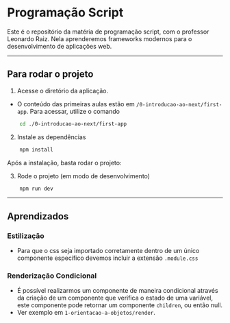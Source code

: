 # Programação Script
Este é o repositório da matéria de programação script, com o professor Leonardo Raiz.
Nela aprenderemos frameworks modernos para o desenvolvimento de aplicações web.

---

## Para rodar o projeto

1. Acesse o diretório da aplicação.
-  O conteúdo das primeiras aulas estão em `/0-introducao-ao-next/first-app`. Para acessar, utilize o comando

```bash
    cd ./0-introducao-ao-next/first-app
```

2. Instale as dependências

```bash
    npm install
```

Após a instalação, basta rodar o projeto:

3. Rode o projeto (em modo de desenvolvimento)

```bash
    npm run dev
```

---

## Aprendizados

### Estilização
- Para que o css seja importado corretamente dentro de um único componente específico devemos incluir a extensão `.module.css`

### Renderização Condicional
- É possível realizarmos um componente de maneira condicional através da criação de um componente que verifica o estado de uma variável, este componente pode retornar um componente `children`, ou então null.
- Ver exemplo em `1-orientacao-a-objetos/render`.